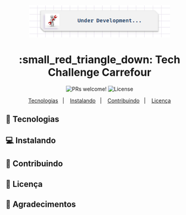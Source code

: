 <h3 align="center">
<img alt="Logo" src="img/in-develop.png" width="75%">
</h3>
<h1 align="center">
:small_red_triangle_down:  Tech Challenge Carrefour
</h1>

<p align="center">
  <img src="https://img.shields.io/static/v1?label=PRs&message=welcome&color=7159c1&labelColor=000000" alt="PRs welcome!" />

  <img alt="License" src="https://img.shields.io/static/v1?label=license&message=MIT&color=7159c1&labelColor=000000">
</p>

<p align="center">
  <a href="#rocket-tecnologias">Tecnologias</a>&nbsp;&nbsp;&nbsp;|&nbsp;&nbsp;&nbsp;
  <a href="#computer-instalando">Instalando</a>&nbsp;&nbsp;&nbsp;|&nbsp;&nbsp;&nbsp;
  <a href="#small_orange_diamond-contribuindo">Contribuindo</a>&nbsp;&nbsp;&nbsp;|&nbsp;&nbsp;&nbsp;
  <a href="#small_orange_diamond-licença">Licença</a>
</p>

## :rocket: Tecnologias

## :computer: Instalando

## :small_orange_diamond: Contribuindo

## :small_orange_diamond: Licença

## :small_orange_diamond: Agradecimentos

